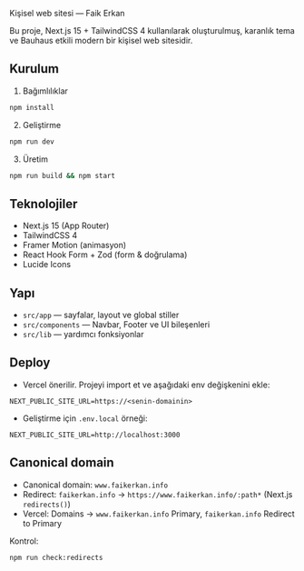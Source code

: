 Kişisel web sitesi — Faik Erkan

Bu proje, Next.js 15 + TailwindCSS 4 kullanılarak oluşturulmuş, karanlık tema ve Bauhaus etkili modern bir kişisel web sitesidir.

## Kurulum

1) Bağımlılıklar

```bash
npm install
```

2) Geliştirme

```bash
npm run dev
```

3) Üretim

```bash
npm run build && npm start
```

## Teknolojiler

- Next.js 15 (App Router)
- TailwindCSS 4
- Framer Motion (animasyon)
- React Hook Form + Zod (form & doğrulama)
- Lucide Icons

## Yapı

- `src/app` — sayfalar, layout ve global stiller
- `src/components` — Navbar, Footer ve UI bileşenleri
- `src/lib` — yardımcı fonksiyonlar

## Deploy

- Vercel önerilir. Projeyi import et ve aşağıdaki env değişkenini ekle:

```
NEXT_PUBLIC_SITE_URL=https://<senin-domainin>
```

- Geliştirme için `.env.local` örneği:

```
NEXT_PUBLIC_SITE_URL=http://localhost:3000
```

## Canonical domain

- Canonical domain: `www.faikerkan.info`
- Redirect: `faikerkan.info` → `https://www.faikerkan.info/:path*` (Next.js `redirects()`)
- Vercel: Domains → `www.faikerkan.info` Primary, `faikerkan.info` Redirect to Primary

Kontrol:

```bash
npm run check:redirects
```
